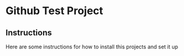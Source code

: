 # Github Test Project

## Instructions 

Here are some instructions for how to 
install this projects and set it up

